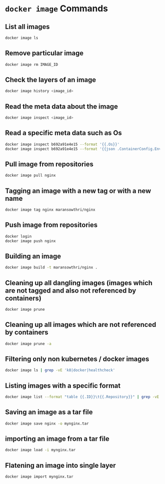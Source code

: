 # `docker image` Commands

## List all images

```bash
docker image ls
```

## Remove particular image

```bash
docker image rm IMAGE_ID
```

## Check the layers of an image

```bash
docker image history <image_id> 
```

## Read the meta data about the image

```bash
docker image inspect <image_id>
```

## Read a specific meta data such as Os

```bash
docker image inspect b692a91e4e15 --format '{{.Os}}'
docker image inspect b692a91e4e15 --format '{{json .ContainerConfig.Env}}' # in JSON format
```

## Pull image from repositories

```bash
docker image pull nginx
```

## Tagging an image with a new tag or with a new name

```bash
docker image tag nginx maransowthri/nginx
```

## Push image from repositories

```bash
docker login
docker image push nginx
```

## Building an image

```bash
docker image build -t maransowthri/nginx .
```

## Cleaning up all dangling images (images which are not tagged and also not referenced by containers)

```bash
docker image prune
```

## Cleaning up all images which are not referenced by containers

```bash
docker image prune -a
```

## Filtering only non kubernetes / docker images

```bash
docker image ls | grep -vE 'k8|docker|healthcheck'
```

## Listing images with a specific format

```bash
docker image list --format "table {{.ID}}\t{{.Repository}}" | grep -vE 'k8|docker|healthcheck'
```

## Saving an image as a tar file

```bash
docker image save nginx -o mynginx.tar
```

## importing an image from a tar file

```bash
docker image load -i mynginx.tar
```

## Flatening an image into single layer

```bash
docker image import mynginx.tar
```
